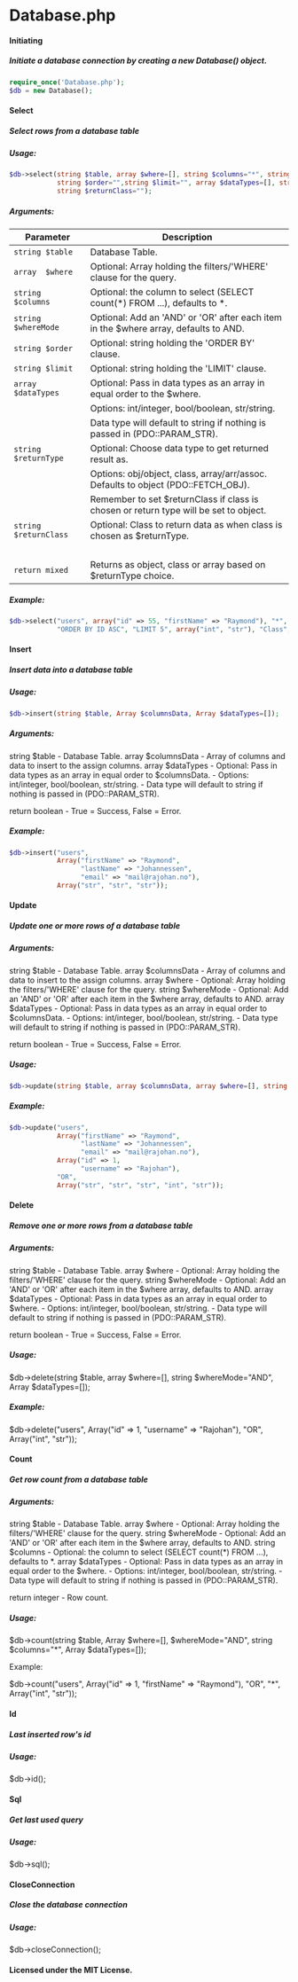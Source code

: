 # Database.php

#### Initiating
##### Initiate a database connection by creating a new Database() object.

```php 
require_once('Database.php');
$db = new Database(); 
```

#### Select
##### Select rows from a database table

##### Usage:
```php
$db->select(string $table, array $where=[], string $columns="*", string $whereMode="AND", 
            string $order="",string $limit="", array $dataTypes=[], string $returnType="object", 
            string $returnClass="");
```
##### Arguments:

| Parameter | Description |
|--|--|
| `string $table` | Database Table. |
| `array  $where` | Optional: Array holding the filters/'WHERE' clause for the query. |
| `string $columns` | Optional: the column to select (SELECT count(*) FROM ...), defaults to *. |
| `string $whereMode` | Optional: Add an 'AND' or 'OR' after each item in the $where array, defaults to AND. |
| `string $order` | Optional: string holding the 'ORDER BY' clause.  
| `string $limit` | Optional: string holding the 'LIMIT' clause. |
| `array  $dataTypes` | Optional: Pass in data types as an array in equal order to the $where. | 
| | Options: int/integer, bool/boolean, str/string. |
| | Data type will default to string if nothing is passed in (PDO::PARAM_STR).| 
| `string $returnType` | Optional: Choose data type to get returned result as. |
| | Options: obj/object, class, array/arr/assoc. Defaults to object (PDO::FETCH_OBJ). |
| | Remember to set $returnClass if class is chosen or return type will be set to object. | 
| `string $returnClass` | Optional: Class to return data as when class is chosen as $returnType. |
| &nbsp; | &nbsp; |
| `return mixed`       | Returns as object, class or array based on $returnType choice. |

##### Example:
```php
$db->select("users", array("id" => 55, "firstName" => "Raymond"), "*", "OR", 
            "ORDER BY ID ASC", "LIMIT 5", array("int", "str"), "Class", "TestClass");
```
#### Insert
##### Insert data into a database table

##### Usage:
```php
$db->insert(string $table, Array $columnsData, Array $dataTypes=[]);
```
##### Arguments:

string $table       - Database Table.
array  $columnsData - Array of columns and data to insert to the assign columns.
array  $dataTypes   - Optional: Pass in data types as an array in equal order to $columnsData.
                        - Options: int/integer, bool/boolean, str/string.
                        - Data type will default to string if nothing is passed in (PDO::PARAM_STR).

return boolean      - True = Success, False = Error.

##### Example:
```php
$db->insert("users",
            Array("firstName" => "Raymond",
                  "lastName" => "Johannessen",
                  "email" => "mail@rajohan.no"),
            Array("str", "str", "str"));
```
#### Update
##### Update one or more rows of a database table

##### Arguments:

string $table       - Database Table.
array  $columnsData - Array of columns and data to insert to the assign columns.
array  $where       - Optional: Array holding the filters/'WHERE' clause for the query.
string $whereMode   - Optional: Add an 'AND' or 'OR' after each item in the $where array, defaults to AND.
array  $dataTypes   - Optional: Pass in data types as an array in equal order to $columnsData.
                        - Options: int/integer, bool/boolean, str/string.
                        - Data type will default to string if nothing is passed in (PDO::PARAM_STR).

return boolean      - True = Success, False = Error.

##### Usage:
```php
$db->update(string $table, array $columnsData, array $where=[], string $whereMode="AND", Array $dataTypes=[]);
```
##### Example:
```php
$db->update("users",
            Array("firstName" => "Raymond",
                  "lastName" => "Johannessen",
                  "email" => "mail@rajohan.no"),
            Array("id" => 1,
                  "username" => "Rajohan"),
            "OR",
            Array("str", "str", "str", "int", "str"));
```
#### Delete
##### Remove one or more rows from a database table

##### Arguments:

string $table       - Database Table.
array  $where       - Optional: Array holding the filters/'WHERE' clause for the query.
string $whereMode   - Optional: Add an 'AND' or 'OR' after each item in the $where array, defaults to AND.
array  $dataTypes   - Optional: Pass in data types as an array in equal order to $where.
                        - Options: int/integer, bool/boolean, str/string.
                        - Data type will default to string if nothing is passed in (PDO::PARAM_STR).

return boolean      - True = Success, False = Error.

##### Usage:

$db->delete(string $table, array $where=[], string $whereMode="AND", Array $dataTypes=[]);

##### Example:

$db->delete("users",
            Array("id" => 1,
                  "username" => "Rajohan"),
            "OR",
            Array("int", "str"));


#### Count
##### Get row count from a database table

##### Arguments:

string $table     - Database Table.
array  $where     - Optional: Array holding the filters/'WHERE' clause for the query.
string $whereMode - Optional: Add an 'AND' or 'OR' after each item in the $where array, defaults to AND.
string $columns   - Optional: the column to select (SELECT count(*) FROM ...), defaults to *.
array  $dataTypes - Optional: Pass in data types as an array in equal order to the $where.
                      - Options: int/integer, bool/boolean, str/string.
                      - Data type will default to string if nothing is passed in (PDO::PARAM_STR).

return integer    - Row count.

##### Usage:

$db->count(string $table, Array $where=[], $whereMode="AND", string $columns="*", Array $dataTypes=[]);

Example:

$db->count("users",
           Array("id" => 1,
           "firstName" => "Raymond"),
           "OR",
           "*",
           Array("int", "str"));

#### Id
##### Last inserted row's id

##### Usage:
$db->id();

#### Sql
##### Get last used query

##### Usage:
$db->sql();

#### CloseConnection
##### Close the database connection

##### Usage:
$db->closeConnection();

#### Licensed under the MIT License.
